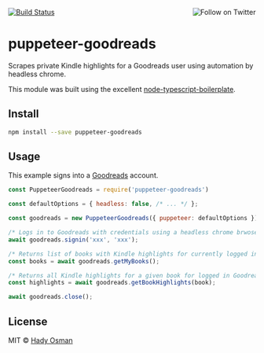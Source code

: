 <p>
  <a href="https://travis-ci.com/hadynz/puppeteer-goodreads"><img src="https://travis-ci.com/hadynz/puppeteer-goodreads.svg?branch=master" alt="Build Status"></a>
  <a href="https://twitter.com/intent/follow?screen_name=hadynz"><img align="right" src="https://img.shields.io/twitter/follow/hadynz.svg?style=social&label=Follow%20@hadynz" alt="Follow on Twitter"></a>
</p>

# puppeteer-goodreads

Scrapes private Kindle highlights for a Goodreads user using automation by headless chrome.

This module was built using the excellent [node-typescript-boilerplate](node-typescript-boilerplate).

## Install

```bash
npm install --save puppeteer-goodreads
```

## Usage

This example signs into a [Goodreads](https://goodreads.com) account.

```js
const PuppeteerGoodreads = require('puppeteer-goodreads')

const defaultOptions = { headless: false, /* ... */ };

const goodreads = new PuppeteerGoodreads({ puppeteer: defaultOptions });

/* Logs in to Goodreads with credentials using a headless chrome brwoser session */
await goodreads.signin('xxx', 'xxx');

/* Returns list of books with Kindle highlights for currently logged in Goodreads user */
const books = await goodreads.getMyBooks();

/* Returns all Kindle highlights for a given book for logged in Goodreads user */
const highlights = await goodreads.getBookHighlights(book);

await goodreads.close();
```

## License

MIT © [Hady Osman](https://github.com/hadynz)
